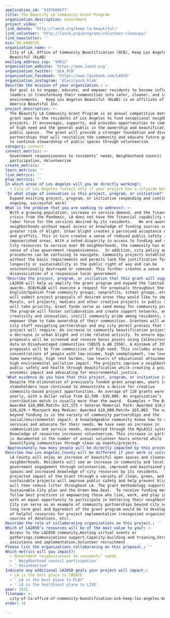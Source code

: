 ```yaml
---
application_id: '9337608677'
title: The Beautify LA Community Grant Program
organization_description: Government
project_video: ''
link_donate: 'http://laocb.org/keep-la-beautiful/'
link_volunteer: 'http://laocb.org/programs/volunteer-cleanups/'
link_newsletter: ''
ein: 95-6000735
organization_name: >-
  City of LA, Office of Community Beautification (OCB), Keep Los Angeles
  Beautiful (KLAB)
mailing_address_zip: '90012'
organization_website: 'https://www.laocb.org'
organization_twitter: '@LA_OCB'
organization_facebook: 'https://www.facebook.com/LAOCB'
organization_instagram: '@lacityocb_klab'
Describe the mission of your organization.: >-
  Our goal is to engage, educate, and empower residents to become influential
  leaders in transforming their communities into safer, cleaner, and improved
  environments.   Keep Los Angeles Beautiful (KLAB) is an affiliate of Keep
  America Beautiful Inc.
project_description: >-
  The Beautify LA Community Grant Program is an annual competitive matching
  grant open to the residents of Los Angeles to fund exceptional neighborhood
  projects. It encourages, supports, and provides opportunities to communities
  of high need and the general public in the ownership and beautification of
  public spaces.  The grant will provide a stronger foundation and diverse
  partnerships that will revitalize the community and educate future generations
  to continue stewardship of public spaces through volunteerism. 
category: connect
connect_metrics: >-
  Government responsiveness to residents’ needs, Neighborhood council
  participation, Volunteerism
create_metrics: ''
learn_metrics: ''
live_metrics: ''
play_metrics: ''
In which areas of Los Angeles will you be directly working?:
  - City of Los Angeles (select only if your project has a citywide benefit)
'In what stage of innovation is this project, program, or initiative?': >-
  Expand existing project, program, or initiative (expanding and continuing
  ongoing, successful work)
What is the problem that you are seeking to address?: >-
  With a growing population, increase in service demand, and the financial
  crisis from the Pandemic, LA does not have the financial capability nor the
  labor force for the services desired by its residents.   We are aware that
  neighborhoods without equal access or knowledge of funding sources suffer a
  greater risk of blight. Urban blight creates a perceived acceptance of litter
  and graffiti. This in turn creates a sense of reduced public safety in
  impoverished areas. With a noted disparity in access to funding and scarce
  City resources to service over 99 neighborhoods, the community has expressed a
  sense of slow government responsiveness.  In addition, city policy and
  procedures can be confusing to navigate. Community projects established
  without the basic requirements and permits lack the justification for
  longevity or sustainability in the public right of way and can be
  unintentionally destroyed or removed. This further creates a sense of
  disassociation of a responsive local government.
'Describe the project, program, or initiative that this grant will support to address the problem identified.': >-
  LA2050 will help us amplify the grant program and expand the limited number of
  awards. OCB/KLAB will execute a request for proposals throughout the City in
  English/Spanish from community groups, nonprofits, school groups, etc. Groups
  will submit project proposals of desired areas they would like to improve.
  Murals, art projects, medians and other creative projects in public spaces
  will take priority. Grant funds serve as seed money for community projects.
  The program will foster collaboration and create support networks, encourage
  creativity and innovation, instill community pride among residents, and
  empower them to take ownership of their communities. Grantees will work with
  city staff navigating partnerships and any city permit process that the
  project will require. An increase in community beautification projects creates
  a decrease in urban blight and crime related activity. To ensure equity,
  proposals will be screened and receive bonus points using CalEnviroscreen’s
  data on Disadvantaged communities (SB535 & AB 1550). A minimum of 33% of the
  proposals will be from communities of high need. This includes areas with high
  concentrations of people with low-income, high unemployment, low levels of
  home ownership, high rent burden, low levels of educational attainment, and
  high environmental pollution impact. The projects improve a neighborhood’s
  public safety and health through beautification while creating a positive
  economic impact and advocating for environmental justice.
'What evidence do you have that this project, program, or initiative is or will be successful, and how will you define and measure success?': >-
  Despite the elimination of previously funded grant programs, years later
  stakeholders have continued to demonstrate a desire for creative
  community-based project opportunities. An average of 110 grants were awarded
  yearly, with a dollar value from $2,500 -$10,000. An organization’s
  contribution match is usually more than the award.  Examples • The Big Blue M:
  Awarded $10,000.Match= $21,575 • Veteran Memorial Park: Awarded $10,000.Match=
  $26,629 • Moorpark Way Median: Awarded $10,000.Match= $55,063  The value
  beyond funding is in the variety of community partnerships and the
  social/environmental impact. A knowledgeable community knows how to request
  services and advocate for their needs. We have seen an increase in
  communication and service needs, documented through the MyLA311 system.
  Knowledge of resources increases volunteerism. This increase in participation
  is documented in the number of annual volunteer hours entered while
  beautifying communities through clean up events/projects.
'Approximately how many people will be directly impacted by this project, program, or initiative?': '500000'
Describe how Los Angeles County will be different if your work is successful.: >-
  LA County will enjoy an increase of beautiful open spaces and cleaner
  neighborhoods. Residents will see an increase in community and local
  government engagement through volunteerism, improved and maintained public
  spaces and increased knowledge of city resources by its residents.  The
  projected impact of the Grant through a variety of clean, green, and
  sustainable projects will improve public safety and help prevent blight that
  will then reduce litter throughout LA. The grant methodology supports the
  Sustainable City plan and the Green New Deal.  To receive funding means to
  follow best practices in empowering those who live, work, and play in the City
  with an equal opportunity to participate in bettering their neighborhoods. LA
  City can serve as an example of community partnerships beyond city services. A
  long term goal and byproduct of the grant program would be to develop a guide
  of helpful resources for project implementation (recognized organizations,
  sources of donations, etc).
Describe the role of collaborating organizations on this project.: ''
Which of LA2050’s resources will be of the most value to you?: >-
  Access to the LA2050 community,Hosting virtual events or
  gatherings,Communications support,Capacity-building and training,Strategy
  assistance and implementation,Volunteer recruitment
Please list the organizations collaborating on this proposal.: ''
Which metrics will you impact?:
  - Government responsiveness to residents’ needs
  - ' Neighborhood council participation'
  - ' Volunteerism'
Indicate any additional LA2050 goals your project will impact.:
  - LA is the best place to CREATE
  - ' LA is the best place to PLAY'
  - ' LA is the healthiest place to LIVE'
year: 2021
filename: >-
  city-of-la-office-of-community-beautification-ocb-keep-los-angeles-beautiful-klab
order: 16

---
```

